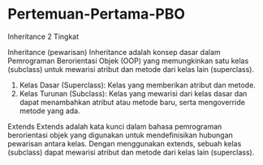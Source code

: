 # Pertemuan-Pertama-PBO
Inheritance 2 Tingkat

Inheritance (pewarisan) 
Inheritance adalah konsep dasar dalam Pemrograman Berorientasi Objek (OOP) yang memungkinkan satu kelas (subclass) untuk mewarisi atribut dan metode dari kelas lain (superclass).
1. Kelas Dasar (Superclass): Kelas yang memberikan atribut dan metode.
2. Kelas Turunan (Subclass): Kelas yang mewarisi dari kelas dasar dan dapat menambahkan atribut atau metode baru, serta mengoverride metode yang ada.

Extends 
Extends adalah kata kunci dalam bahasa pemrograman berorientasi objek yang digunakan untuk mendefinisikan hubungan pewarisan antara kelas. Dengan menggunakan extends, sebuah kelas (subclass) dapat mewarisi atribut dan metode dari kelas lain (superclass).

